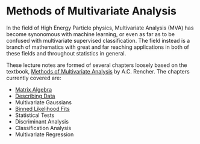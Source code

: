 
# Methods of Multivariate Analysis

In the field of High Energy Particle physics, Multivariate Analysis (MVA) has become synonomous with machine learning, or even as far as to be confused with multivariate supervised classification. The field instead is a branch of mathematics with great and far reaching applications in both of these fields and throughout statistics in general.

These lecture notes are formed of several chapters loosely based on the textbook, [Methods of Multivariate Analysis](https://www.ipen.br/biblioteca/slr/cel/0241) by A.C. Rencher. The chapters currently covered are:
* [Matrix Algebra](MatrixAlgebra.ipynb)
* [Describing Data](DescribingData.ipynb)
* Multivariate Gaussians
* [Binned Likelihood Fits](MLEs.ipynb)
* Statistical Tests
* Discriminant Analysis
* Classification Analysis
* Multivariate Regression
